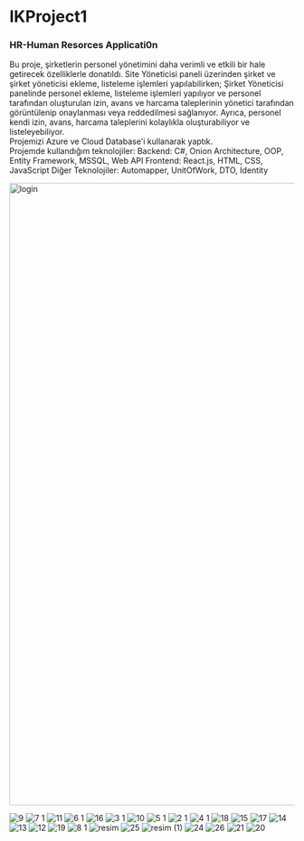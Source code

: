 # IKProject1
<h3>HR-Human Resorces Applicati0n</h3> 
<p> <div> Bu proje, şirketlerin personel yönetimini daha verimli ve etkili bir hale getirecek özelliklerle donatıldı. Site Yöneticisi paneli üzerinden şirket ve şirket yöneticisi ekleme, listeleme işlemleri yapılabilirken; Şirket Yöneticisi panelinde personel ekleme, listeleme işlemleri yapılıyor ve personel tarafından oluşturulan izin, avans ve harcama taleplerinin yönetici tarafından görüntülenip onaylanması veya reddedilmesi sağlanıyor. Ayrıca, personel kendi izin, avans, harcama taleplerini kolaylıkla oluşturabiliyor ve listeleyebiliyor. </div>
<div>Projemizi Azure ve Cloud Database'i kullanarak yaptık.</div>
<div>Projemde kullandığım teknolojiler:
Backend: C#, Onion Architecture, OOP, Entity Framework, MSSQL, Web API
Frontend: React.js, HTML, CSS, JavaScript
Diğer Teknolojiler: Automapper, UnitOfWork, DTO, Identity </div></p>
<img width="1100" alt="login" src="https://github.com/user-attachments/assets/c652b0a4-012f-47b2-a28d-f9664f1e3a9c">

![9](https://github.com/user-attachments/assets/623bfd36-0a70-4daf-bb77-2e04f22eb5aa)
![7 1](https://github.com/user-attachments/assets/83185c84-ac9f-4f6d-a53f-6665e612e339)
![11](https://github.com/user-attachments/assets/f84d02dc-41fa-47f8-9753-0b72c0d38615)
![6 1](https://github.com/user-attachments/assets/18a30574-4088-40e6-a894-e6a29795b41d)
![16](https://github.com/user-attachments/assets/99e51848-45a3-4b09-9403-04d578c74ed4)
![3 1](https://github.com/user-attachments/assets/c8c35e45-6ca7-4c25-b47d-61fb406f0c8f)
![10](https://github.com/user-attachments/assets/cce043cd-e6a4-462f-a2ea-326b2dc5a118)
![5 1](https://github.com/user-attachments/assets/e689164b-73d1-4f37-ba19-51c5a0cf28a7)
![2 1](https://github.com/user-attachments/assets/4be61672-a6b2-4330-98f9-ec4ed87e3a45)
![4 1](https://github.com/user-attachments/assets/ca994eeb-a772-4c65-a9bf-387f2a0c)
![18](https://github.com/user-attachments/assets/ea405f32-6748-4771-b827-916f20bf6f70)
![15](https://github.com/user-attachments/assets/945b06ad-4ff3-4653-b99f-9741f7a8a6e3)
![17](https://github.com/user-attachments/assets/9c2f6480-47e7-45a0-84e7-167137ab76ba)
![14](https://github.com/user-attachments/assets/b9a07904-0ce7-4b33-8f8c-47f0af93556c)
![13](https://github.com/user-attachments/assets/924a4cb8-b5e0-44a8-8186-88544e18943d)
![12](https://github.com/user-attachments/assets/bbd89037-4977-4239-9925-80810abf92fc)
![19](https://github.com/user-attachments/assets/53803396-3d15-49bf-8f4d-19c0fd4fb5cd)
![8 1](https://github.com/user-attachments/assets/6be3ec93-f2c4-4029-ae08-c56a60713103)
![resim](https://github.com/user-attachments/assets/24782c5e-43c4-46c1-833e-f71a763b306e)
![25](https://github.com/user-attachments/assets/50125e1c-acde-44e2-b4d1-09b393fc1905)
![resim (1)](https://github.com/user-attachments/assets/8cdcbbe5-2417-4522-8b32-cd14712d012c)
![24](https://github.com/user-attachments/assets/5a3950f2-1a91-46e7-8321-fcc0f8c262b3)
![26](https://github.com/user-attachments/assets/0ec4406c-cf26-4198-9e0a-570776d771b2)
![21](https://github.com/user-attachments/assets/b1679c5b-c150-467a-9963-5c8a19c3aad6)
![20](https://github.com/user-attachments/assets/7ac239d6-2f37-44b7-be0a-6f77cd3b8519)





